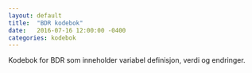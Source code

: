 ```yaml
---
layout: default
title:  "BDR kodebok"
date:   2016-07-16 12:00:00 -0400
categories: kodebok
---
```

Kodebok for BDR som inneholder variabel definisjon, verdi og endringer.
